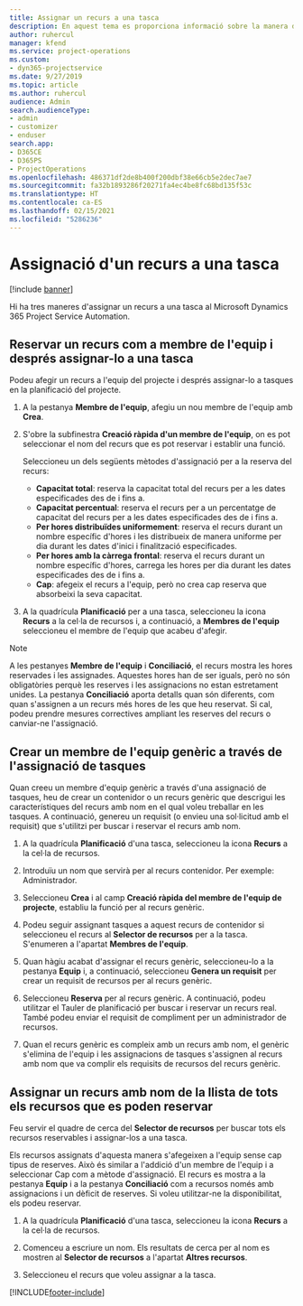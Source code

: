 ```yaml
---
title: Assignar un recurs a una tasca
description: En aquest tema es proporciona informació sobre la manera d'assignar recursos a tasques.
author: ruhercul
manager: kfend
ms.service: project-operations
ms.custom:
- dyn365-projectservice
ms.date: 9/27/2019
ms.topic: article
ms.author: ruhercul
audience: Admin
search.audienceType:
- admin
- customizer
- enduser
search.app:
- D365CE
- D365PS
- ProjectOperations
ms.openlocfilehash: 486371df2de8b400f200dbf38e66cb5e2dec7ae7
ms.sourcegitcommit: fa32b1893286f20271fa4ec4be8fc68bd135f53c
ms.translationtype: HT
ms.contentlocale: ca-ES
ms.lasthandoff: 02/15/2021
ms.locfileid: "5286236"
---
```

# <a name="assign-a-resource-to-a-task"></a>Assignació d'un recurs a una tasca

[!include [banner](../includes/psa-now-project-operations.md)]

Hi ha tres maneres d'assignar un recurs a una tasca al Microsoft Dynamics 365 Project Service Automation.

## <a name="book-a-resource-as-a-team-member-and-then-assign-the-resource-to-a-task"></a>Reservar un recurs com a membre de l'equip i després assignar-lo a una tasca

Podeu afegir un recurs a l'equip del projecte i després assignar-lo a tasques en la planificació del projecte.

1. A la pestanya **Membre de l'equip**, afegiu un nou membre de l'equip amb **Crea**. 

2. S'obre la subfinestra **Creació ràpida d'un membre de l'equip**, on es pot seleccionar el nom del recurs que es pot reservar i establir una funció. 

    Seleccioneu un dels següents mètodes d'assignació per a la reserva del recurs:

    - **Capacitat total**: reserva la capacitat total del recurs per a les dates especificades des de i fins a.
    - **Capacitat percentual**: reserva el recurs per a un percentatge de capacitat del recurs per a les dates especificades des de i fins a.
    - **Per hores distribuïdes uniformement**: reserva el recurs durant un nombre específic d'hores i les distribueix de manera uniforme per dia durant les dates d'inici i finalització especificades.
    - **Per hores amb la càrrega frontal**: reserva el recurs durant un nombre específic d'hores, carrega les hores per dia durant les dates especificades des de i fins a.
    - **Cap**: afegeix el recurs a l'equip, però no crea cap reserva que absorbeixi la seva capacitat.

3. A la quadrícula **Planificació** per a una tasca, seleccioneu la icona **Recurs** a la cel·la de recursos i, a continuació, a **Membres de l'equip** seleccioneu el membre de l'equip que acabeu d'afegir. 

> [!NOTE]
> A les pestanyes **Membre de l'equip** i **Conciliació**, el recurs mostra les hores reservades i les assignades. Aquestes hores han de ser iguals, però no són obligatòries perquè les reserves i les assignacions no estan estretament unides. La pestanya **Conciliació** aporta detalls quan són diferents, com quan s'assignen a un recurs més hores de les que heu reservat. Si cal, podeu prendre mesures correctives ampliant les reserves del recurs o canviar-ne l'assignació.

## <a name="create-a-generic-team-member-through-task-assignment"></a>Crear un membre de l'equip genèric a través de l'assignació de tasques

Quan creeu un membre d'equip genèric a través d'una assignació de tasques, heu de crear un contenidor o un recurs genèric que descrigui les característiques del recurs amb nom en el qual voleu treballar en les tasques. A continuació, genereu un requisit (o envieu una sol·licitud amb el requisit) que s'utilitzi per buscar i reservar el recurs amb nom.

1. A la quadrícula **Planificació** d'una tasca, seleccioneu la icona **Recurs** a la cel·la de recursos.

2. Introduïu un nom que servirà per al recurs contenidor. Per exemple: Administrador.

3. Seleccioneu **Crea** i al camp **Creació ràpida del membre de l'equip de projecte**, establiu la funció per al recurs genèric.

4. Podeu seguir assignant tasques a aquest recurs de contenidor si seleccioneu el recurs al **Selector de recursos** per a la tasca. S'enumeren a l'apartat **Membres de l'equip**.

5. Quan hàgiu acabat d'assignar el recurs genèric, seleccioneu-lo a la pestanya **Equip** i, a continuació, seleccioneu **Genera un requisit** per crear un requisit de recursos per al recurs genèric.

6. Seleccioneu **Reserva** per al recurs genèric. A continuació, podeu utilitzar el Tauler de planificació per buscar i reservar un recurs real. També podeu enviar el requisit de compliment per un administrador de recursos.

7. Quan el recurs genèric es compleix amb un recurs amb nom, el genèric s'elimina de l'equip i les assignacions de tasques s'assignen al recurs amb nom que va complir els requisits de recursos del recurs genèric.

## <a name="assign-a-named-resource-from-the-list-of-all-bookable-resources"></a>Assignar un recurs amb nom de la llista de tots els recursos que es poden reservar

Feu servir el quadre de cerca del **Selector de recursos** per buscar tots els recursos reservables i assignar-los a una tasca.

Els recursos assignats d'aquesta manera s'afegeixen a l'equip sense cap tipus de reserves. Això és similar a l'addició d'un membre de l'equip i a seleccionar Cap com a mètode d'assignació. El recurs es mostra a la pestanya **Equip** i a la pestanya **Conciliació** com a recursos només amb assignacions i un dèficit de reserves. Si voleu utilitzar-ne la disponibilitat, els podeu reservar.

1. A la quadrícula **Planificació** d'una tasca, seleccioneu la icona **Recurs** a la cel·la de recursos.

2. Comenceu a escriure un nom. Els resultats de cerca per al nom es mostren al **Selector de recursos** a l'apartat **Altres recursos**.

3. Seleccioneu el recurs que voleu assignar a la tasca.



[!INCLUDE[footer-include](../includes/footer-banner.md)]